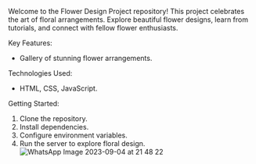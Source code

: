 Welcome to the Flower Design Project repository! This project celebrates the art of floral arrangements. Explore beautiful flower designs, learn from tutorials, and connect with fellow flower enthusiasts.

Key Features:
- Gallery of stunning flower arrangements.


Technologies Used:
- HTML, CSS, JavaScript.

Getting Started:
1. Clone the repository.
2. Install dependencies.
3. Configure environment variables.
4. Run the server to explore floral design.
![WhatsApp Image 2023-09-04 at 21 48 22](https://github.com/SeemaSingh1/flower-design/assets/140157606/03d3a476-e7dc-4475-a819-0399514dcc1e)
